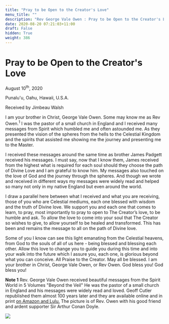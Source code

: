 ```yaml
---
title: "Pray to be Open to the Creator's Love"
menu_title: ""
description: "Rev George Vale Owen : Pray to be Open to the Creator's Love"
date: 2020-08-20 07:21:03+11:00
draft: False
hidden: True
weight: 386
---
```

# Pray to be Open to the Creator's Love

August 10<sup>th</sup>, 2020

Punalu'u, Oahu, Hawaii, U.S.A.

Received by Jimbeau Walsh



I am your brother in Christ, George Vale Owen. Some may know me as Rev Owen.<sup>1</sup> I was the pastor of a small church in England and I received many messages from Spirit which humbled me and often astounded me. As they presented the vision of the spheres from the hells to the Celestial Kingdom and the spirits that assisted me showing me the journey and presenting me to the Master.

I received these messages around the same time as brother James Padgett received his messages. I must say, now that I know them, James received from the highest what is required for each soul should they choose the path of Divine Love and I am grateful to know him. My messages also touched on the love of God and the journey through the spheres. And though we wrote and received in different ways my messages were widely read and helped so many not only in my native England but even around the world. 

I draw a parallel here between what I received and what you are receiving, those of you who are Celestial mediums, each one blessed with wisdom and the truth of Divine love. We support you and each one that comes to learn, to pray, most importantly to pray to open to The Creator’s love, to be humble and ask. To allow the love to come into your soul that The Creator so wishes to give, to allow yourself to be healed and transformed. This has been and remains the message to all on the path of Divine love. 

Some of you I know can see this light emanating from the Celestial heavens, from God to the souls of all of us here - being blessed and blessing each other. Allow this love to change you to guide you during this time and into your walk into the future which I assure you, each one, is glorious beyond what you can conceive. All Praise to the Creator. May all be blessed. I am your brother in Christ, George Vale Owen, or Rev Owen. God bless you! God bless you!


**Note 1** Rev. George Vale Owen received beautiful messages from the Spirit World in 5 Volumes "Beyond the Veil" He was the pastor of a small church in England and his messages were widely read and loved. Geoff Cutler republished them almost 100 years later and they are available online and in print [on Amazon and Lulu.](https://new-birth.net/other-stuff/books-we-love/books-on-life-after-death/#lowlands) The picture is of Rev. Owen with his good friend and ardent supporter Sir Arthur Conan Doyle.

![](/media/george_vale_owen_arthur_conandoyle.jpg)

